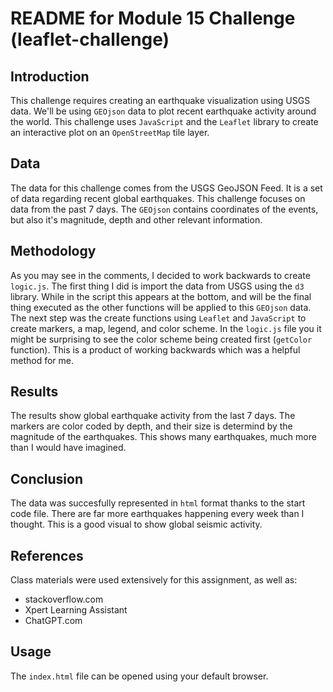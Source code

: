 
# README for Module 15 Challenge (leaflet-challenge)

## Introduction

This challenge requires creating an earthquake visualization using USGS data. We'll be using `GEOjson` data to plot recent earthquake activity around the world. This challenge uses `JavaScript` and the `Leaflet` library to create an interactive plot on an `OpenStreetMap` tile layer.

## Data

The data for this challenge comes from the USGS GeoJSON Feed. It is a set of data regarding recent global earthquakes. This challenge focuses on data from the past 7 days. The `GEOjson` contains coordinates of the events, but also it's magnitude, depth and other relevant information. 

## Methodology

As you may see in the comments, I decided to work backwards to create `logic.js`. The first thing I did is import the data from USGS using the `d3` library. While in the script this appears at the bottom, and will be the final thing executed as the other functions will be applied to this `GEOjson` data. The next step was the create functions using `Leaflet` and `JavaScript` to create markers, a map, legend, and color scheme. In the `logic.js` file you it might be surprising to see the color scheme being created first (`getColor` function). This is a product of working backwards which was a helpful method for me.

## Results

The results show global earthquake activity from the last 7 days. The markers are color coded by depth, and their size is determind by the magnitude of the earthquakes. This shows many earthquakes, much more than I would have imagined. 

## Conclusion

The data was succesfully represented in `html` format thanks to the start code file. There are far more earthquakes happening every week than I thought. This is a good visual to show global seismic activity.

## References

Class materials were used extensively for this assignment, as well as:

* stackoverflow.com
* Xpert Learning Assistant
* ChatGPT.com

## Usage

The `index.html` file can be opened using your default browser.
